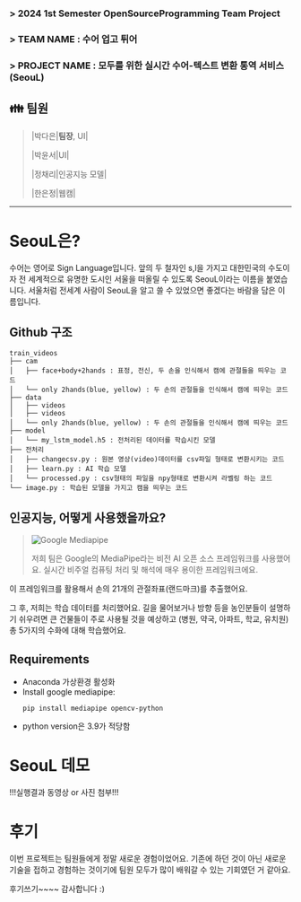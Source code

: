 ### > 2024 1st Semester OpenSourceProgramming Team Project
### > TEAM NAME : 수어 업고 튀어
### > PROJECT NAME : 모두를 위한 실시간 수어-텍스트 변환 통역 서비스(SeouL)
> 
## 👪 팀원
>
>|박다은|**팀장**, UI|
>
>|박윤서|UI|
>
>|정채리|인공지능 모델|
>
>|한은정|웹캠|

***

# SeouL은?

수어는 영어로 Sign Language입니다. 앞의 두 철자인 s,l을 가지고 대한민국의 수도이자 전 세계적으로 유명한 도시인 서울을 떠올릴 수 있도록 SeouL이라는 이름을 붙였습니다.
서울처럼 전세계 사람이 SeouL을 알고 쓸 수 있었으면 좋겠다는 바람을 담은 이름입니다.


## Github 구조

```
train_videos
├── cam
│   ├── face+body+2hands : 표정, 전신, 두 손을 인식해서 캠에 관절들을 띄우는 코드
│   └── only 2hands(blue, yellow) : 두 손의 관절들을 인식해서 캠에 띄우는 코드
├── data
│   ├── videos
│   ├── videos
│   └── only 2hands(blue, yellow) : 두 손의 관절들을 인식해서 캠에 띄우는 코드
├── model
│   └── my_lstm_model.h5 : 전처리된 데이터를 학습시킨 모델
├── 전처리
│   ├── changecsv.py : 원본 영상(video)데이터를 csv파일 형태로 변환시키는 코드
│   ├── learn.py : AI 학습 모델
│   └── processed.py : csv형태의 파일을 npy형태로 변환시켜 라벨링 하는 코드
└── image.py : 학습된 모델을 가지고 캠을 띄우는 코드

```
## 인공지능, 어떻게 사용했을까요?

>![Google Mediapipe](https://github.com/onesilver04/SeouL/assets/141193305/bb47481d-3ddf-43c0-905b-2a710dcf3e23)
>
>저희 팀은 Google의 MediaPipe라는 비전 AI 오픈 소스 프레임워크를 사용했어요.
실시간 비주얼 컴퓨팅 처리 및 해석에 매우 용이한 프레임워크에요.

이 프레임워크를 활용해서 손의 21개의 관절좌표(랜드마크)를 추출했어요.

그 후, 저희는 학습 데이터를 처리했어요. 길을 물어보거나 방향 등을 농인분들이 설명하기 쉬우려면 큰 건물들이 주로 사용될 것을 예상하고
(병원, 약국, 아파트, 학교, 유치원) 총 5가지의 수화에 대해 학습했어요.

## Requirements
* Anaconda 가상환경 활성화
* Install google mediapipe:
  ```shell
  pip install mediapipe opencv-python
  ```
* python version은 3.9가 적당함
  
# SeouL 데모

!!!실행결과 동영상 or 사진 첨부!!!

# 후기

이번 프로젝트는 팀원들에게 정말 새로운 경험이었어요.
기존에 하던 것이 아닌 새로운 기술을 접하고 경험하는 것이기에 팀원 모두가 많이 배워갈 수 있는 기회였던 거 같아요.

후기쓰기~~~~
감사합니다 :)
